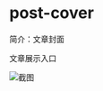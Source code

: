 # post-cover

简介：文章封面

文章展示入口

![截图](https://img.alicdn.com/tfs/TB1a9RstborBKNjSZFjXXc_SpXa-750-584.png)
